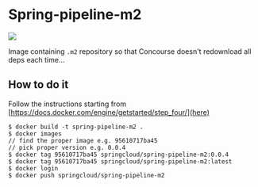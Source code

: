 # Spring-pipeline-m2

[![](https://images.microbadger.com/badges/image/springcloud/spring-pipeline-m2.svg)](https://microbadger.com/images/springcloud/spring-pipeline-m2 "Get your own image badge on microbadger.com")

Image containing `.m2` repository so that Concourse doesn't redownload all deps each time...

## How to do it

Follow the instructions starting from [https://docs.docker.com/engine/getstarted/step_four/](here)

```
$ docker build -t spring-pipeline-m2 .
$ docker images
// find the proper image e.g. 95610717ba45
// pick proper version e.g. 0.0.4
$ docker tag 95610717ba45 springcloud/spring-pipeline-m2:0.0.4
$ docker tag 95610717ba45 springcloud/spring-pipeline-m2:latest
$ docker login
$ docker push springcloud/spring-pipeline-m2
```
